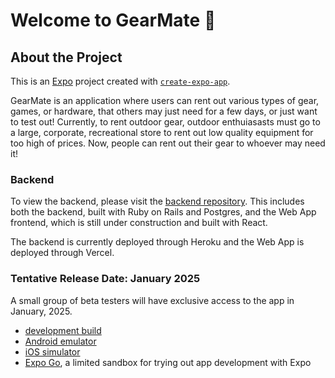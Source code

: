 # Welcome to GearMate 👋

## About the Project

This is an [Expo](https://expo.dev) project created with [`create-expo-app`](https://www.npmjs.com/package/create-expo-app).

GearMate is an application where users can rent out various types of gear, games, or hardware, that others may just need for a few days, or just want to test out! Currently, to rent outdoor gear, outdoor enthuiasasts must go to a large, corporate, recreational store to rent out low quality equipment for too high of prices. Now, people can rent out their gear to whoever may need it!

### Backend
To view the backend, please visit the [backend repository](https://github.com/kylebrackman/GearMate). This includes both the backend, built with Ruby on Rails and Postgres, and the Web App frontend, which is still under construction and built with React. 

The backend is currently deployed through Heroku and the Web App is deployed through Vercel.

### Tentative Release Date: January 2025
A small group of beta testers will have exclusive access to the app in January, 2025. 

- [development build](https://docs.expo.dev/develop/development-builds/introduction/)
- [Android emulator](https://docs.expo.dev/workflow/android-studio-emulator/)
- [iOS simulator](https://docs.expo.dev/workflow/ios-simulator/)
- [Expo Go](https://expo.dev/go), a limited sandbox for trying out app development with Expo